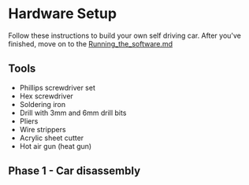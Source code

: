 # Hardware Setup

Follow these instructions to build your own self driving car.  After you've finished, move on to the [Running_the_software.md](./Running_the_software.md)

## Tools

* Phillips screwdriver set
* Hex screwdriver
* Soldering iron
* Drill with 3mm and 6mm drill bits
* Pliers
* Wire strippers
* Acrylic sheet cutter
* Hot air gun (heat gun)


## Phase 1 - Car disassembly 

